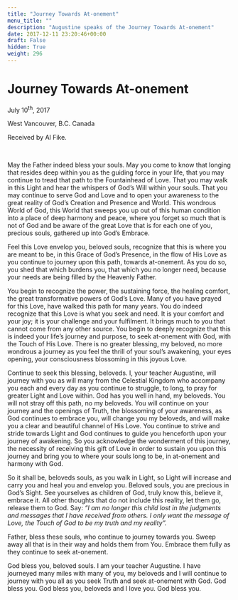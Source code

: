 ```yaml
---
title: "Journey Towards At-onement"
menu_title: ""
description: "Augustine speaks of the Journey Towards At-onement"
date: 2017-12-11 23:20:46+00:00
draft: False
hidden: True
weight: 296
---
```

# Journey Towards At-onement

July 10<sup>th</sup>, 2017

West Vancouver, B.C. Canada

Received by Al Fike.

 

May the Father indeed bless your souls. May you come to know that longing that resides deep within you as the guiding force in your life, that you may continue to tread that path to the Fountainhead of Love. That you may walk in this Light and hear the whispers of God’s Will within your souls. That you may continue to serve God and Love and to open your awareness to the great reality of God’s Creation and Presence and World. This wondrous World of God, this World that sweeps you up out of this human condition into a place of deep harmony and peace, where you forget so much that is not of God and be aware of the great Love that is for each one of you, precious souls, gathered up into God’s Embrace.

Feel this Love envelop you, beloved souls, recognize that this is where you are meant to be, in this Grace of God’s Presence, in the flow of His Love as you continue to journey upon this path, towards at-onement. As you do so, you shed that which burdens you, that which you no longer need, because your needs are being filled by the Heavenly Father. 

You begin to recognize the power, the sustaining force, the healing comfort, the great transformative powers of God’s Love. Many of you have prayed for this Love, have walked this path for many years. You do indeed recognize that this Love is what you seek and need. It is your comfort and your joy; it is your challenge and your fulfilment. It brings much to you that cannot come from any other source. You begin to deeply recognize that this is indeed your life’s journey and purpose, to seek at-onement with God, with the Touch of His Love. There is no greater blessing, my beloved, no more wondrous a journey as you feel the thrill of your soul’s awakening, your eyes opening, your consciousness blossoming in this joyous Love. 

Continue to seek this blessing, beloveds. I, your teacher Augustine, will journey with you as will many from the Celestial Kingdom who accompany you each and every day as you continue to struggle, to long, to pray for greater Light and Love within. God has you well in hand, my beloveds. You will not stray off this path, no my beloveds. You will continue on your journey and the openings of Truth, the blossoming of your awareness, as God continues to embrace you, will change you my beloveds, and will make you a clear and beautiful channel of His Love. You continue to strive and stride towards Light and God continues to guide you henceforth upon your journey of awakening. So you acknowledge the wonderment of this journey, the necessity of receiving this gift of Love in order to sustain you upon this journey and bring you to where your souls long to be, in at-onement and harmony with God. 

So it shall be, beloveds souls, as you walk in Light, so Light will increase and carry you and heal you and envelop you. Beloved souls, you are precious in God’s Sight. See yourselves as children of God, truly know this, believe it, embrace it. All other thoughts that do not include this reality, let them go, release them to God. Say: *“I am no longer this child lost in the judgments and messages that I have received from others. I only want the message of Love, the Touch of God to be my truth and my reality”.*

Father, bless these souls, who continue to journey towards you. Sweep away all that is in their way and holds them from You. Embrace them fully as they continue to seek at-onement.

God bless you, beloved souls. I am your teacher Augustine. I have journeyed many miles with many of you, my beloveds and I will continue to journey with you all as you seek Truth and seek at-onement with God. God bless you. God bless you, beloveds and I love you. God bless you.
